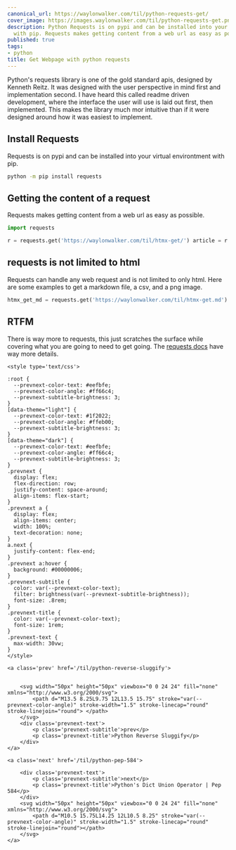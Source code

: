 ```yaml
---
canonical_url: https://waylonwalker.com/til/python-requests-get/
cover_image: https://images.waylonwalker.com/til/python-requests-get.png
description: Python Requests is on pypi and can be installed into your virtual environtment
  with pip. Requests makes getting content from a web url as easy as possible. Requ
published: true
tags:
- python
title: Get Webpage with python requests
---
```


Python's requests library is one of the gold standard apis, designed by Kenneth Reitz.  It was designed with the user perspective in mind first and implementation second. I have heard this called readme driven development, where the interface the user will use is laid out first, then implemented. This makes the library much mor intuitive than if it were designed around how it was easiest to implement.

## Install Requests

Requests is on pypi and can be installed into your virtual environtment with pip.

```bash
python -m pip install requests
```

## Getting the content of a request

Requests makes getting content from a web url as easy as possible.

```python
import requests

r = requests.get('https://waylonwalker.com/til/htmx-get/') article = r.content
```

## requests is not limited to html

Requests can handle any web request and is not limited to only html.  Here are some examples to get a markdown file, a csv, and a png image.

```python
htmx_get_md = requests.get('https://waylonwalker.com/til/htmx-get.md').content cars = requests.get('https://waylonwalker.com/cars.csv').content profile = requests.get('https://images.waylonwalker.com/8bitc.png').content
```

## RTFM

There is way more to requests, this just scratches the surface while covering what you are going to need to get going. The [requests docs](https://docs.python-requests.org/en/latest/) have way more details.
<div class='prevnext'>

    <style type='text/css'>

    :root {
      --prevnext-color-text: #eefbfe;
      --prevnext-color-angle: #ff66c4;
      --prevnext-subtitle-brightness: 3;
    }
    [data-theme="light"] {
      --prevnext-color-text: #1f2022;
      --prevnext-color-angle: #ffeb00;
      --prevnext-subtitle-brightness: 3;
    }
    [data-theme="dark"] {
      --prevnext-color-text: #eefbfe;
      --prevnext-color-angle: #ff66c4;
      --prevnext-subtitle-brightness: 3;
    }
    .prevnext {
      display: flex;
      flex-direction: row;
      justify-content: space-around;
      align-items: flex-start;
    }
    .prevnext a {
      display: flex;
      align-items: center;
      width: 100%;
      text-decoration: none;
    }
    a.next {
      justify-content: flex-end;
    }
    .prevnext a:hover {
      background: #00000006;
    }
    .prevnext-subtitle {
      color: var(--prevnext-color-text);
      filter: brightness(var(--prevnext-subtitle-brightness));
      font-size: .8rem;
    }
    .prevnext-title {
      color: var(--prevnext-color-text);
      font-size: 1rem;
    }
    .prevnext-text {
      max-width: 30vw;
    }
    </style>
    
    <a class='prev' href='/til/python-reverse-sluggify'>
    

        <svg width="50px" height="50px" viewbox="0 0 24 24" fill="none" xmlns="http://www.w3.org/2000/svg">
            <path d="M13.5 8.25L9.75 12L13.5 15.75" stroke="var(--prevnext-color-angle)" stroke-width="1.5" stroke-linecap="round" stroke-linejoin="round"> </path>
        </svg>
        <div class='prevnext-text'>
            <p class='prevnext-subtitle'>prev</p>
            <p class='prevnext-title'>Python Reverse Sluggify</p>
        </div>
    </a>
    
    <a class='next' href='/til/python-pep-584'>
    
        <div class='prevnext-text'>
            <p class='prevnext-subtitle'>next</p>
            <p class='prevnext-title'>Python's Dict Union Operator | Pep 584</p>
        </div>
        <svg width="50px" height="50px" viewbox="0 0 24 24" fill="none" xmlns="http://www.w3.org/2000/svg">
            <path d="M10.5 15.75L14.25 12L10.5 8.25" stroke="var(--prevnext-color-angle)" stroke-width="1.5" stroke-linecap="round" stroke-linejoin="round"></path>
        </svg>
    </a>
  </div>